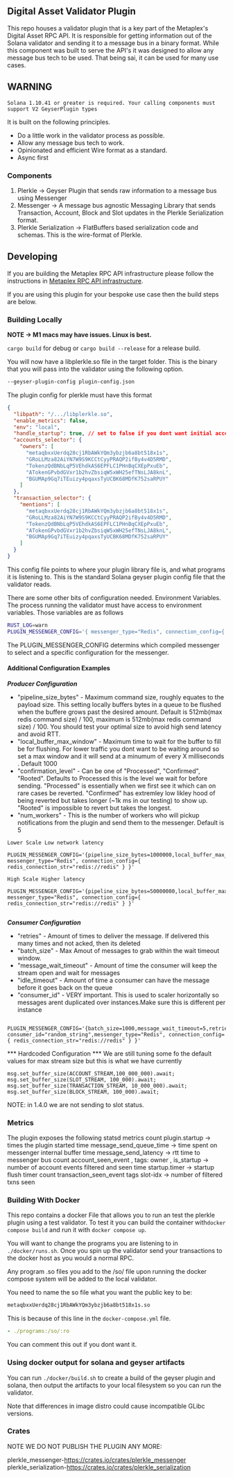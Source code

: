 ## Digital Asset Validator Plugin

This repo houses a validator plugin that is a key part of the Metaplex's Digital Asset RPC API. It is responsible for getting
information out of the Solana validator and sending it to a message bus in a binary format. While this component was
built to serve the API's it was designed to allow any message bus tech to be used. That being sai, it can be used for many use cases.

## WARNING

```
Solana 1.10.41 or greater is required. Your calling components must support V2 GeyserPlugin types
```

It is built on the following principles.

- Do a little work in the validator process as possible.
- Allow any message bus tech to work.
- Opinionated and efficient Wire format as a standard.
- Async first

### Components

1. Plerkle -> Geyser Plugin that sends raw information to a message bus using Messenger
2. Messenger -> A message bus agnostic Messaging Library that sends Transaction, Account, Block and Slot updates in the Plerkle Serialization format.
3. Plerkle Serialization -> FlatBuffers based serialization code and schemas. This is the wire-format of Plerkle.

## Developing

If you are building the Metaplex RPC API infrastructure please follow the instructions in [Metaplex RPC API infrastructure](https://github.com/metaplex-foundation/digital-asset-rpc-infrastructure).

If you are using this plugin for your bespoke use case then the build steps are below.

### Building Locally

**NOTE -> M1 macs may have issues. Linux is best.**

`cargo build` for debug or
`cargo build --release` for a release build.

You will now have a libplerkle.so file in the target folder. This is the binary that you will pass into the validator using the following option.

```bash
--geyser-plugin-config plugin-config.json
```

The plugin config for plerkle must have this format

```json
{
  "libpath": "/.../libplerkle.so",
  "enable_metrics": false,
  "env": "local",
  "handle_startup": true, // set to false if you dont want initial account flush
  "accounts_selector": {
    "owners": [
      "metaqbxxUerdq28cj1RbAWkYQm3ybzjb6a8bt518x1s",
      "GRoLLMza82AiYN7W9S9KCCtCyyPRAQP2ifBy4v4D5RMD",
      "TokenzQdBNbLqP5VEhdkAS6EPFLC1PHnBqCXEpPxuEb",
      "ATokenGPvbdGVxr1b2hvZbsiqW5xWH25efTNsLJA8knL",
      "BGUMAp9Gq7iTEuizy4pqaxsTyUCBK68MDfK752saRPUY"
    ]
  },
  "transaction_selector": {
    "mentions": [
      "metaqbxxUerdq28cj1RbAWkYQm3ybzjb6a8bt518x1s",
      "GRoLLMza82AiYN7W9S9KCCtCyyPRAQP2ifBy4v4D5RMD",
      "TokenzQdBNbLqP5VEhdkAS6EPFLC1PHnBqCXEpPxuEb",
      "ATokenGPvbdGVxr1b2hvZbsiqW5xWH25efTNsLJA8knL",
      "BGUMAp9Gq7iTEuizy4pqaxsTyUCBK68MDfK752saRPUY"
    ]
  }
}
```

This config file points to where your plugin library file is, and what programs it is listening to.
This is the standard Solana geyser plugin config file that the validator reads.

There are some other bits of configuration needed. Environment Variables.
The process running the validator must have access to environment variables. Those variables are as follows

```bash
RUST_LOG=warn
PLUGIN_MESSENGER_CONFIG='{ messenger_type="Redis", connection_config={ redis_connection_str="redis://redis" } }'
```

The PLUGIN_MESSENGER_CONFIG determins which compiled messenger to select and a specific configuration for the messenger.


#### Additional Configuration Examples

***Producer Configuration***

- "pipeline_size_bytes" - Maximum command size, roughly equates to the payload size. This setting locally buffers bytes in a queue to be flushed when the buffere grows past the desired amount. Default is 512mb(max redis command size) / 100, maximum is 512mb(max redis command size) / 100. You should test your optimal size to avoid high send latency and avoid RTT.
- "local_buffer_max_window" - Maximum time to wait for the buffer to fill be for flushing. For lower traffic you dont want to be waiting around so set a max window and it will send at a minumum of every X milliseconds . Default 1000
- "confirmation_level" - Can be one of "Processed", "Confirmed", "Rooted". Defaults to Processed this is the level we wait for before sending. "Processed" is essentially when we first see it which can on rare cases be reverted. "Confirmed" has extremley low likley hood of being reverted but takes longer (~1k ms in our testing) to show up. "Rooted" is impossible to revert but takes the longest.
- "num_workers" - This is the number of workers who will pickup notifications from the plugin and send them to the messenger. Default is 5


```
Lower Scale Low network latency 

PLUGIN_MESSENGER_CONFIG='{pipeline_size_bytes=1000000,local_buffer_max_window=10, messenger_type="Redis", connection_config={ redis_connection_str="redis://redis" } }'

High Scale Higher latency

PLUGIN_MESSENGER_CONFIG='{pipeline_size_bytes=50000000,local_buffer_max_window=500, messenger_type="Redis", connection_config={ redis_connection_str="redis://redis" } }'


```

***Consumer Configuration***

- "retries" - Amount of times to deliver the message. If delivered this many times and not acked, then its deleted
- "batch_size" - Max Amout of messages to grab within the wait timeout window.
- "message_wait_timeout" - Amount of time the consumer will keep the stream open and wait for messages 
- "idle_timeout" - Amount of time a consumer can have the message before it goes back on the queue
- "consumer_id" - VERY important. This is used to scaler horizontally so messages arent duplicated over instances.Make sure this is different per instance

```

PLUGIN_MESSENGER_CONFIG='{batch_size=1000,message_wait_timeout=5,retries=5, consumer_id="random_string",messenger_type="Redis", connection_config={ redis_connection_str="redis://redis" } }'

```


*** Hardcoded Configuration ***
We are still tuning some fo the default values for max stream size but this is what we have currently
```
msg.set_buffer_size(ACCOUNT_STREAM,100_000_000).await;
msg.set_buffer_size(SLOT_STREAM, 100_000).await;
msg.set_buffer_size(TRANSACTION_STREAM, 10_000_000).await;
msg.set_buffer_size(BLOCK_STREAM, 100_000).await;

```

NOTE: in 1.4.0 we are not sending to slot status.


### Metrics
The plugin exposes the following statsd metrics
count plugin.startup -> times the plugin started
time message_send_queue_time ->  time spent on messenger internal buffer
time message_send_latency -> rtt time to messenger bus
count account_seen_event , tags: owner , is_startup -> number of account events filtered and seen
time startup.timer -> startup flush timer
count transaction_seen_event tags slot-idx -> number of filtered txns seen

### Building With Docker

This repo contains a docker File that allows you to run an test the plerkle plugin using a test validator.
To test it you can build the container with`docker compose build` and run it with `docker compose up`.

You will want to change the programs you are listening to in `./docker/runs.sh`. Once you spin up the validator send your transactions to the docker host as you would a normal RPC.

Any program .so files you add to the /so/ file upon running the docker compose system will be added to the local validator.

You need to name the so file what you want the public key to be:

```bash
metaqbxxUerdq28cj1RbAWkYQm3ybzjb6a8bt518x1s.so
```

This is because of this line in the `docker-compose.yml` file.

```yaml
- ./programs:/so/:ro
```

You can comment this out if you dont want it.

### Using docker output for solana and geyser artifacts

You can run `./docker/build.sh` to create a build of the geyser plugin and solana, then output the artifacts
to your local filesystem so you can run the validator.

Note that differences in image distro could cause incompatible GLibc versions.

### Crates

NOTE WE DO NOT PUBLISH THE PLUGIN ANY MORE:

plerkle_messenger-https://crates.io/crates/plerkle_messenger
plerkle_serialization-https://crates.io/crates/plerkle_serialization